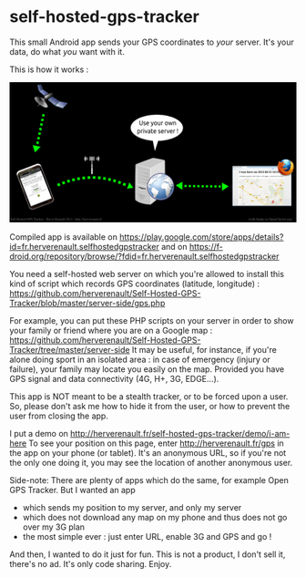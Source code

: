 self-hosted-gps-tracker
=======================

This small Android app sends your GPS coordinates to *your* server. It's your data, do what *you* want with it.

This is how it works :

![how it works.png](how-it-works.png)

Compiled app is available on https://play.google.com/store/apps/details?id=fr.herverenault.selfhostedgpstracker and on https://f-droid.org/repository/browse/?fdid=fr.herverenault.selfhostedgpstracker

You need a self-hosted web server on which you're allowed to install this kind of script which records GPS coordinates (latitude, longitude) : https://github.com/herverenault/Self-Hosted-GPS-Tracker/blob/master/server-side/gps.php

For example, you can put these PHP scripts on your server in order to show your family or friend where you are on a Google map : https://github.com/herverenault/Self-Hosted-GPS-Tracker/tree/master/server-side
It may be useful, for instance, if you're alone doing sport in an isolated area : in case of emergency (injury or failure), your family may locate you easily on the map. Provided you have GPS signal and data connectivity (4G, H+, 3G, EDGE...).

This app is NOT meant to be a stealth tracker, or to be forced upon a user. So, please don't ask me how to hide it from the user, or how to prevent the user from closing the app.

I put a demo on http://herverenault.fr/self-hosted-gps-tracker/demo/i-am-here
To see your position on this page, enter http://herverenault.fr/gps in the app on your phone (or tablet). It's an anonymous URL, so if you're not the only one doing it, you may see the location of another anonymous user.

Side-note: There are plenty of apps which do the same, for example Open GPS Tracker. But I wanted an app
* which sends my position to my server, and only my server
* which does not download any map on my phone and thus does not go over my 3G plan
* the most simple ever : just enter URL, enable 3G and GPS and go !

And then, I wanted to do it just for fun. This is not a product, I don't sell it, there's no ad. It's only code sharing. Enjoy.
